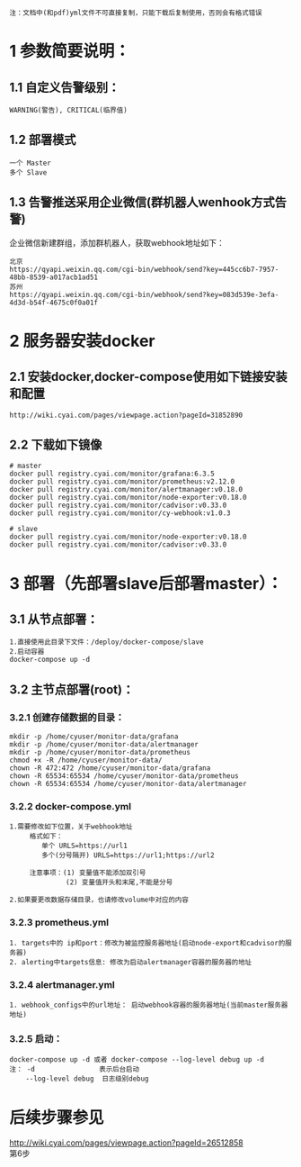 `
注：文档中(和pdf)yml文件不可直接复制，只能下载后复制使用，否则会有格式错误
`
# 1 参数简要说明：
## 1.1 自定义告警级别：
```shell
WARNING(警告), CRITICAL(临界值)
```

## 1.2 部署模式
```shell
一个 Master
多个 Slave
```

## 1.3 告警推送采用企业微信(群机器人wenhook方式告警)
企业微信新建群组，添加群机器人，获取webhook地址如下：
```shell
北京
https://qyapi.weixin.qq.com/cgi-bin/webhook/send?key=445cc6b7-7957-48bb-8539-a017acb1ad51
苏州
https://qyapi.weixin.qq.com/cgi-bin/webhook/send?key=083d539e-3efa-4d3d-b54f-4675c0f0a01f
```

# 2 服务器安装docker
## 2.1 安装docker,docker-compose使用如下链接安装和配置
```shell
http://wiki.cyai.com/pages/viewpage.action?pageId=31852890
```
## 2.2 下载如下镜像

```shell
# master
docker pull registry.cyai.com/monitor/grafana:6.3.5     
docker pull registry.cyai.com/monitor/prometheus:v2.12.0
docker pull registry.cyai.com/monitor/alertmanager:v0.18.0
docker pull registry.cyai.com/monitor/node-exporter:v0.18.0
docker pull registry.cyai.com/monitor/cadvisor:v0.33.0
docker pull registry.cyai.com/monitor/cy-webhook:v1.0.3

# slave
docker pull registry.cyai.com/monitor/node-exporter:v0.18.0
docker pull registry.cyai.com/monitor/cadvisor:v0.33.0
```

# 3 部署（先部署slave后部署master）：
## 3.1 从节点部署：
```shell
1.直接使用此目录下文件：/deploy/docker-compose/slave
2.启动容器
docker-compose up -d
```

## 3.2 主节点部署(root)：

### 3.2.1 创建存储数据的目录：
```shell
mkdir -p /home/cyuser/monitor-data/grafana
mkdir -p /home/cyuser/monitor-data/alertmanager
mkdir -p /home/cyuser/monitor-data/prometheus
chmod +x -R /home/cyuser/monitor-data/
chown -R 472:472 /home/cyuser/monitor-data/grafana
chown -R 65534:65534 /home/cyuser/monitor-data/prometheus
chown -R 65534:65534 /home/cyuser/monitor-data/alertmanager
```

### 3.2.2 docker-compose.yml
```shell
1.需要修改如下位置，关于webhook地址     
     格式如下：
        单个 URLS=https://url1  
        多个(分号隔开) URLS=https://url1;https://url2  
   
     注意事项：(1) 变量值不能添加双引号
              (2) 变量值开头和末尾,不能是分号

2.如果要更改数据存储目录，也请修改volume中对应的内容
```

### 3.2.3 prometheus.yml
```shell
1. targets中的 ip和port：修改为被监控服务器地址(启动node-export和cadvisor的服务器)
2. alerting中targets信息: 修改为启动alertmanager容器的服务器的地址
```

### 3.2.4 alertmanager.yml
```
1. webhook_configs中的url地址： 启动webhook容器的服务器地址(当前master服务器地址)
```

### 3.2.5 启动：
```shell
docker-compose up -d 或者 docker-compose --log-level debug up -d
注： -d                表示后台启动 
    --log-level debug  日志级别debug
```

# 后续步骤参见
http://wiki.cyai.com/pages/viewpage.action?pageId=26512858  
第6步
